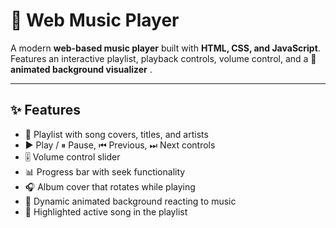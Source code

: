 # 🎵 Web Music Player

A modern **web-based music player** built with **HTML, CSS, and JavaScript**.  
Features an interactive playlist, playback controls, volume control, and a **🌈 animated background visualizer** .  

---

## ✨ Features
- 📃 Playlist with song covers, titles, and artists  
- ▶️ Play / ⏸ Pause, ⏮ Previous, ⏭ Next controls  
- 🎚 Volume control slider  
- 📊 Progress bar with seek functionality  
- 🎧 Album cover that rotates while playing  
- 🌈 Dynamic animated background reacting to music  
- 🔲 Highlighted active song in the playlist  
